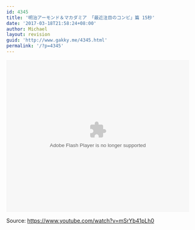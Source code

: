 ```yaml
---
id: 4345
title: '明治アーモンド＆マカダミア 「最近注目のコンビ」篇 15秒'
date: '2017-03-18T21:58:24+08:00'
author: Michael
layout: revision
guid: 'http://www.gakky.me/4345.html'
permalink: '/?p=4345'
---
```


<embed height="400" src="http://www.tudou.com/v/vkT1BSDf62s/&bid=05&rpid=51229674&resourceId=51229674_05_05_99/v.swf" type="application/x-shockwave-flash" width="480"></embed>

Source: <https://www.youtube.com/watch?v=mSrYb41pLh0>